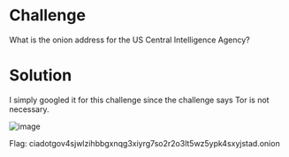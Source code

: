 # Challenge

What is the onion address for the US Central Intelligence Agency?

# Solution

I simply googled it for this challenge since the challenge says Tor is not necessary.

![image](https://user-images.githubusercontent.com/81070073/120949133-9d689d00-c6f8-11eb-9b68-32e76e68453e.png)

Flag: ciadotgov4sjwlzihbbgxnqg3xiyrg7so2r2o3lt5wz5ypk4sxyjstad.onion
